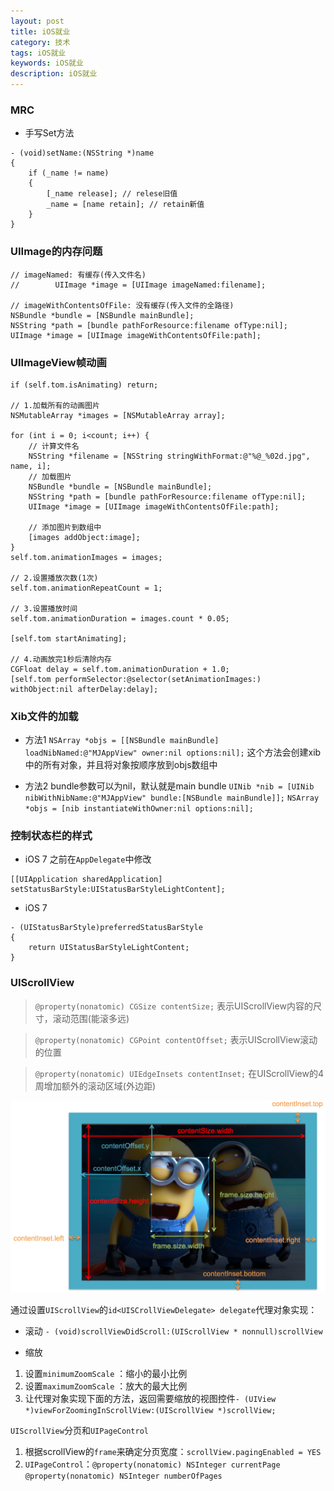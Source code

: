 ```yaml
---
layout: post
title: iOS就业
category: 技术
tags: iOS就业
keywords: iOS就业
description: iOS就业
---
```


### MRC

- 手写Set方法

```objc
- (void)setName:(NSString *)name
{
    if (_name != name)
    {
        [_name release]; // relese旧值
        _name = [name retain]; // retain新值
    }
}
```


### UIImage的内存问题

```objc
// imageNamed: 有缓存(传入文件名)
//        UIImage *image = [UIImage imageNamed:filename];

// imageWithContentsOfFile: 没有缓存(传入文件的全路径)
NSBundle *bundle = [NSBundle mainBundle];
NSString *path = [bundle pathForResource:filename ofType:nil];
UIImage *image = [UIImage imageWithContentsOfFile:path];
```

### UIImageView帧动画

```objc
if (self.tom.isAnimating) return;

// 1.加载所有的动画图片
NSMutableArray *images = [NSMutableArray array];

for (int i = 0; i<count; i++) {
    // 计算文件名
    NSString *filename = [NSString stringWithFormat:@"%@_%02d.jpg", name, i];
    // 加载图片
    NSBundle *bundle = [NSBundle mainBundle];
    NSString *path = [bundle pathForResource:filename ofType:nil];
    UIImage *image = [UIImage imageWithContentsOfFile:path];

    // 添加图片到数组中
    [images addObject:image];
}
self.tom.animationImages = images;

// 2.设置播放次数(1次)
self.tom.animationRepeatCount = 1;

// 3.设置播放时间
self.tom.animationDuration = images.count * 0.05;

[self.tom startAnimating];

// 4.动画放完1秒后清除内存
CGFloat delay = self.tom.animationDuration + 1.0;
[self.tom performSelector:@selector(setAnimationImages:) withObject:nil afterDelay:delay];
```

### Xib文件的加载

- 方法1
`NSArray *objs = [[NSBundle mainBundle] loadNibNamed:@"MJAppView" owner:nil options:nil];`
这个方法会创建xib中的所有对象，并且将对象按顺序放到objs数组中

- 方法2
bundle参数可以为nil，默认就是main bundle
`UINib *nib = [UINib nibWithNibName:@"MJAppView" bundle:[NSBundle mainBundle]];`
`NSArray *objs = [nib instantiateWithOwner:nil options:nil];`


### 控制状态栏的样式

- iOS 7 之前在`AppDelegate`中修改

```objc
[[UIApplication sharedApplication] setStatusBarStyle:UIStatusBarStyleLightContent];
```

- iOS 7

```objc
- (UIStatusBarStyle)preferredStatusBarStyle
{
    return UIStatusBarStyleLightContent;
}
```

### UIScrollView

> `@property(nonatomic) CGSize contentSize;`
表示UIScrollView内容的尺寸，滚动范围(能滚多远)

> `@property(nonatomic) CGPoint contentOffset;`
表示UIScrollView滚动的位置

> `@property(nonatomic) UIEdgeInsets contentInset;`
在UIScrollView的4周增加额外的滚动区域(外边距)

![UIScrollView](/assets/image/iOS就业-UIScrollView.png)


通过设置`UIScrollView`的`id<UISCrollViewDelegate> delegate`代理对象实现：

- 滚动
`- (void)scrollViewDidScroll:(UIScrollView * nonnull)scrollView`

- 缩放
1. 设置`minimumZoomScale` ：缩小的最小比例
2. 设置`maximumZoomScale` ：放大的最大比例
3. 让代理对象实现下面的方法，返回需要缩放的视图控件`- (UIView *)viewForZoomingInScrollView:(UIScrollView *)scrollView;`


`UIScrollView`分页和`UIPageControl`
1. 根据scrollView的`frame`来确定分页宽度：`scrollView.pagingEnabled = YES`
2. `UIPageControl`：`@property(nonatomic) NSInteger currentPage`     `@property(nonatomic) NSInteger numberOfPages`

